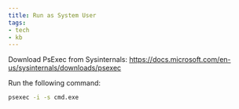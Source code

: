 ```yaml
---
title: Run as System User
tags: 
- tech
- kb
---
```


Download PsExec from Sysinternals: <a href="https://docs.microsoft.com/en-us/sysinternals/downloads/psexec">https://docs.microsoft.com/en-us/sysinternals/downloads/psexec</a>

Run the following command:
```cmd
psexec -i -s cmd.exe
```
